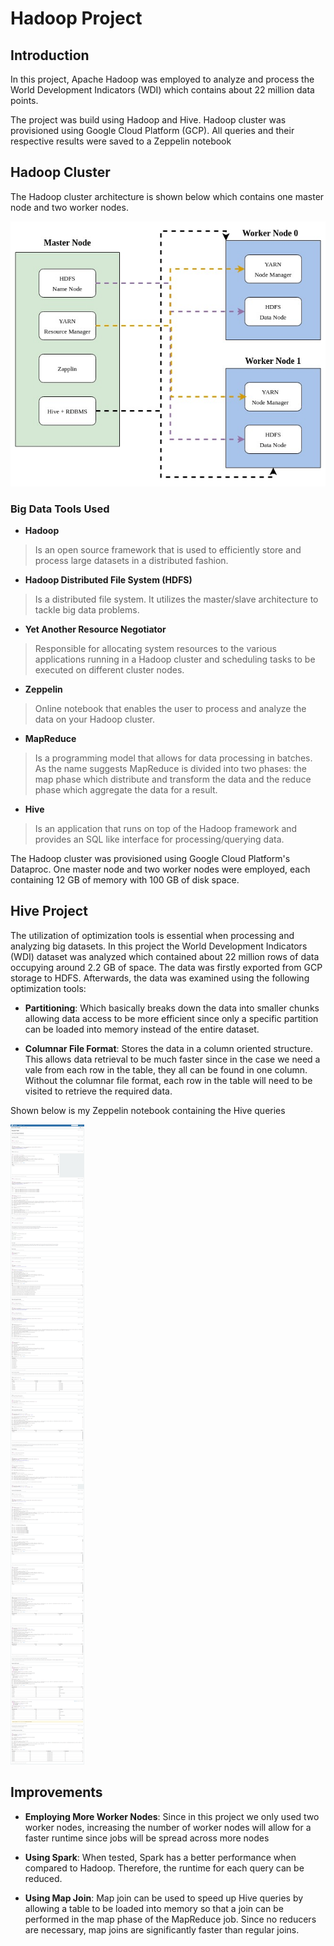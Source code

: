 # Hadoop Project

## Introduction
In this project, Apache Hadoop was employed to analyze and process the World Development 
Indicators (WDI) which contains about 22 million data points.

The project was build using Hadoop and Hive. Hadoop cluster was provisioned using Google
Cloud Platform (GCP). All queries and their respective results were saved to a Zeppelin notebook

## Hadoop Cluster
The Hadoop cluster architecture is shown below which contains one master node and two worker
nodes.

![architecture](assets/architecture.jpg)

### Big Data Tools Used
* **Hadoop**
> Is an open source framework that is used to efficiently store and process large datasets 
> in a distributed fashion.

* **Hadoop Distributed File System (HDFS)**
> Is a distributed file system. It utilizes the master/slave architecture to tackle big data
> problems.

* **Yet Another Resource Negotiator**
> Responsible for allocating system resources to the various applications running in a Hadoop cluster 
> and scheduling tasks to be executed on different cluster nodes.

* **Zeppelin**
> Online notebook that enables the user to process and analyze the data on your Hadoop cluster.

* **MapReduce**
> Is a programming model that allows for data processing in batches. As the name suggests
> MapReduce is divided into two phases: the map phase which distribute and transform the data 
> and the reduce phase which aggregate the data for a result.

* **Hive**
> Is an application that runs on top of the Hadoop framework and provides an SQL like interface
> for processing/querying data.

The Hadoop cluster was provisioned using Google Cloud Platform's Dataproc. One master node
and two worker nodes were employed, each containing 12 GB of memory with 100 GB of disk space.

## Hive Project
The utilization of optimization tools is essential when processing and analyzing big datasets.
In this project the World Development Indicators (WDI) dataset was analyzed which contained 
about 22 million rows of data occupying around 2.2 GB of space. The data was firstly exported
from GCP storage to HDFS. Afterwards, the data was examined using the following optimization
tools:

* **Partitioning**: Which basically breaks down the data into smaller chunks allowing data 
access to be more efficient since only a specific partition can be loaded into memory instead of
the entire dataset.


* **Columnar File Format**: Stores the data in a column oriented structure. This allows data
retrieval to be much faster since in the case we need a vale from each row in the table, they
all can be found in one column. Without the columnar file format, each row in the table will
need to be visited to retrieve the required data.

Shown below is my Zeppelin notebook containing the Hive queries

![ZeppelinNotebook](assets/ZeppelinNotebook.png)

## Improvements

* **Employing More Worker Nodes**: Since in this project we only used two worker nodes, increasing
the number of worker nodes will allow for a faster runtime since jobs will be spread across more
nodes


* **Using Spark**: When tested, Spark has a better performance when compared to Hadoop. Therefore,
the runtime for each query can be reduced.


* **Using Map Join**: Map join can be used to speed up Hive queries by allowing a table to be 
loaded into memory so that a join can be performed in the map phase of the MapReduce job. Since
no reducers are necessary, map joins are significantly faster than regular joins.